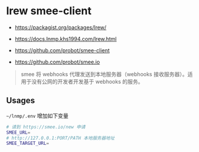 # lrew smee-client

* https://packagist.org/packages/lrew/
* https://docs.lnmp.khs1994.com/lrew.html

* https://github.com/probot/smee-client
* https://github.com/probot/smee.io

> smee 将 webhooks 代理发送到本地服务器（webhooks 接收服务器）。适用于没有公网的开发者开发基于 webhooks 的服务。

## Usages

`~/lnmp/.env` 增加如下变量

```bash
# 请到 https://smee.io/new 申请
SMEE_URL=
# http://127.0.0.1:PORT/PATH 本地服务器地址
SMEE_TARGET_URL=
```
